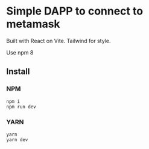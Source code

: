 # Simple DAPP to connect to metamask

Built with React on Vite. Tailwind for style.

Use npm 8

## Install

### NPM
```shell
npm i
npm run dev
```

### YARN
```shell
yarn
yarn dev
```
